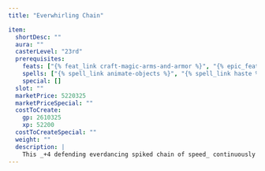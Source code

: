 ```yaml
---
title: "Everwhirling Chain"

item:
  shortDesc: ""
  aura: ""
  casterLevel: "23rd"
  prerequisites:
    feats: ["{% feat_link craft-magic-arms-and-armor %}", "{% epic_feat_link craft-epic-magic-arms-and-armor %}"]
    spells: ["{% spell_link animate-objects %}", "{% spell_link haste %}", "{% spell_link shield %} or {% spell_link shield-of-faith %}"]
    special: []
  slot: ""
  marketPrice: 5220325
  marketPriceSpecial: ""
  costToCreate:
    gp: 2610325
    xp: 52200
  costToCreateSpecial: ""
  weight: ""
  description: |
    This _+4 defending everdancing spiked chain of speed_ continuously twitches in its wielder's hands. The wielder of the _everwhirling chain_ can use it to make any number of attacks of opportunity per round (as if he or she had the {% epic_feat_link improved-combat-reflexes %} feat).
---
```

